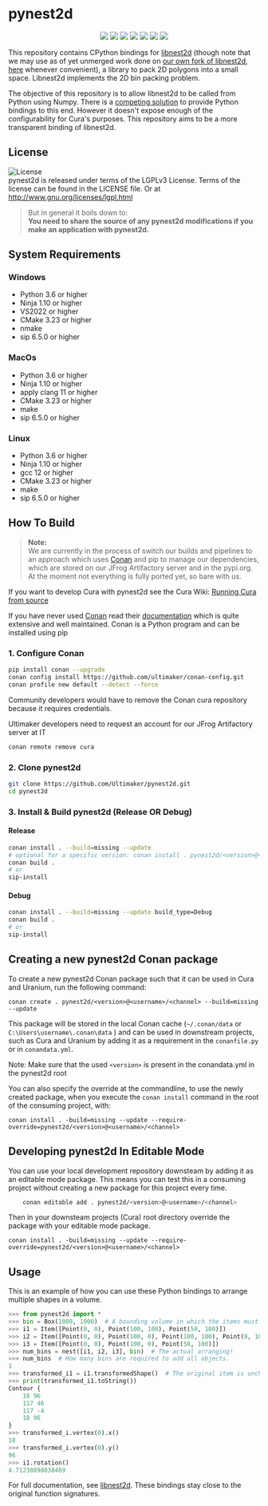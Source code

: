 # pynest2d

<p align="center">
    <a href="https://github.com/Ultimaker/pynest2d/actions/workflows/conan-package.yml" alt="Conan Package">
        <img src="https://github.com/Ultimaker/pynest2d/actions/workflows/conan-package.yml/badge.svg" /></a>
    <a href="https://github.com/Ultimaker/pynest2d/issues" alt="Open Issues">
        <img src="https://img.shields.io/github/issues/ultimaker/pynest2d" /></a>
    <a href="https://github.com/Ultimaker/pynest2d/issues?q=is%3Aissue+is%3Aclosed" alt="Closed Issues">
        <img src="https://img.shields.io/github/issues-closed/ultimaker/pynest2d?color=g" /></a>
    <a href="https://github.com/Ultimaker/pynest2d/pulls" alt="Pull Requests">
        <img src="https://img.shields.io/github/issues-pr/ultimaker/pynest2d" /></a>
    <a href="https://github.com/Ultimaker/pynest2d/graphs/contributors" alt="Contributors">
        <img src="https://img.shields.io/github/contributors/ultimaker/pynest2d" /></a>
    <a href="https://github.com/Ultimaker/pynest2d" alt="Repo Size">
        <img src="https://img.shields.io/github/repo-size/ultimaker/pynest2d?style=flat" /></a>
    <a href="https://github.com/Ultimaker/pynest2d/blob/master/LICENSE" alt="License">
        <img src="https://img.shields.io/github/license/ultimaker/pynest2d?style=flat" /></a>
</p>

This repository contains CPython bindings for [libnest2d](https://github.com/tamasmeszaros/libnest2d) (though note that we may use as of yet
unmerged work done on [our own fork of libnest2d, here](https://github.com/Ultimaker/libnest2d) whenever convenient), a library to pack 2D
polygons into a small space. Libnest2d implements the 2D bin packing problem.

The objective of this repository is to allow libnest2d to be called from Python using Numpy. There is
a [competing solution](https://github.com/markfink/nest2D) to provide Python bindings to this end. However it doesn't expose enough of the
configurability for Cura's purposes. This repository aims to be a more transparent binding of libnest2d.

## License

![License](https://img.shields.io/github/license/ultimaker/pynest2d?style=flat)  
pynest2d is released under terms of the LGPLv3 License. Terms of the license can be found in the LICENSE file. Or at
http://www.gnu.org/licenses/lgpl.html

> But in general it boils down to:  
> **You need to share the source of any pynest2d modifications if you make an application with pynest2d.**

## System Requirements

### Windows
- Python 3.6 or higher
- Ninja 1.10 or higher
- VS2022 or higher
- CMake 3.23 or higher
- nmake
- sip 6.5.0 or higher

### MacOs
- Python 3.6 or higher
- Ninja 1.10 or higher
- apply clang 11 or higher
- CMake 3.23 or higher
- make
- sip 6.5.0 or higher

### Linux
- Python 3.6 or higher
- Ninja 1.10 or higher
- gcc 12 or higher
- CMake 3.23 or higher
- make
- sip 6.5.0 or higher


## How To Build

> **Note:**  
> We are currently in the process of switch our builds and pipelines to an approach which uses [Conan](https://conan.io/)
> and pip to manage our dependencies, which are stored on our JFrog Artifactory server and in the pypi.org.
> At the moment not everything is fully ported yet, so bare with us.

If you want to develop Cura with pynest2d see the Cura Wiki: [Running Cura from source](https://github.com/Ultimaker/Cura/wiki/Running-Cura-from-Source)

If you have never used [Conan](https://conan.io/) read their [documentation](https://docs.conan.io/en/latest/index.html)
which is quite extensive and well maintained. Conan is a Python program and can be installed using pip

### 1. Configure Conan

```bash
pip install conan --upgrade
conan config install https://github.com/ultimaker/conan-config.git
conan profile new default --detect --force
```

Community developers would have to remove the Conan cura repository because it requires credentials. 

Ultimaker developers need to request an account for our JFrog Artifactory server at IT
```bash
conan remote remove cura
```

### 2. Clone pynest2d
```bash
git clone https://github.com/Ultimaker/pynest2d.git
cd pynest2d
```

### 3. Install & Build pynest2d (Release OR Debug)

#### Release
```bash
conan install . --build=missing --update
# optional for a specific version: conan install . pynest2d/<version>@<user>/<channel> --build=missing --update
conan build .
# or
sip-install
```

#### Debug

```bash
conan install . --build=missing --update build_type=Debug
conan build .
# or
sip-install
```

## Creating a new pynest2d Conan package

To create a new pynest2d Conan package such that it can be used in Cura and Uranium, run the following command:

```shell
conan create . pynest2d/<version>@<username>/<channel> --build=missing --update
```

This package will be stored in the local Conan cache (`~/.conan/data` or `C:\Users\username\.conan\data` ) and can be used in downstream
projects, such as Cura and Uranium by adding it as a requirement in the `conanfile.py` or in `conandata.yml`.

Note: Make sure that the used `<version>` is present in the conandata.yml in the pynest2d root

You can also specify the override at the commandline, to use the newly created package, when you execute the `conan install`
command in the root of the consuming project, with:


```shell
conan install . -build=missing --update --require-override=pynest2d/<version>@<username>/<channel>
```

## Developing pynest2d In Editable Mode

You can use your local development repository downsteam by adding it as an editable mode package.
This means you can test this in a consuming project without creating a new package for this project every time.

```bash
    conan editable add . pynest2d/<version>@<username>/<channel>
```

Then in your downsteam projects (Cura) root directory override the package with your editable mode package.  

```shell
conan install . -build=missing --update --require-override=pynest2d/<version>@<username>/<channel>
```

## Usage

This is an example of how you can use these Python bindings to arrange multiple shapes in a volume.

```python
>>> from pynest2d import *
>>> bin = Box(1000, 1000)  # A bounding volume in which the items must be arranged, a 1000x1000 square centered around 0.
>>> i1 = Item([Point(0, 0), Point(100, 100), Point(50, 100)])                # Long thin triangle.
>>> i2 = Item([Point(0, 0), Point(100, 0), Point(100, 100), Point(0, 100)])  # Square.
>>> i3 = Item([Point(0, 0), Point(100, 0), Point(50, 100)])                  # Equilateral triangle.
>>> num_bins = nest([i1, i2, i3], bin)  # The actual arranging!
>>> num_bins  # How many bins are required to add all objects.
1
>>> transformed_i1 = i1.transformedShape()  # The original item is unchanged, but the transformed shape is.
>>> print(transformed_i1.toString())
Contour {
    18 96
    117 46
    117 -4
    18 96
}
>>> transformed_i.vertex(0).x()
18
>>> transformed_i.vertex(0).y()
96
>>> i1.rotation()
4.71238898038469
```

For full documentation, see [libnest2d](https://github.com/tamasmeszaros/libnest2d). These bindings stay close to the original function
signatures.